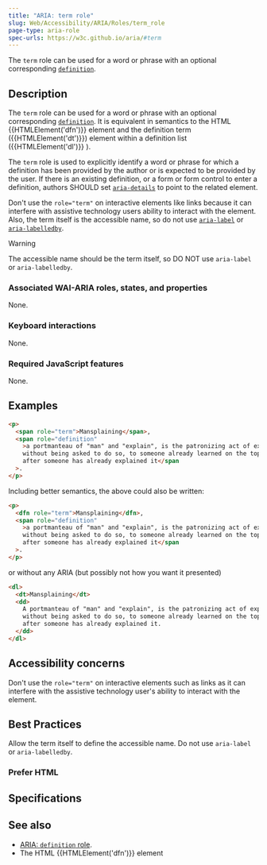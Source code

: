```yaml
---
title: "ARIA: term role"
slug: Web/Accessibility/ARIA/Roles/term_role
page-type: aria-role
spec-urls: https://w3c.github.io/aria/#term
---
```




The `term` role can be used for a word or phrase with an optional corresponding [`definition`](/Web/Accessibility/ARIA/Roles/definition_role).

## Description

The `term` role can be used for a word or phrase with an optional corresponding [`definition`](/Web/Accessibility/ARIA/Roles/definition_role). It is equivalent in semantics to the HTML {{HTMLElement('dfn')}} element and the definition term ({{HTMLElement('dt')}}) element within a definition list ({{HTMLElement('dl')}} ).

The `term` role is used to explicitly identify a word or phrase for which a definition has been provided by the author or is expected to be provided by the user. If there is an existing definition, or a form or form control to enter a definition, authors SHOULD set [`aria-details`](/Web/Accessibility/ARIA/Attributes/aria-details) to point to the related element.

Don't use the `role="term"` on interactive elements like links because it can interfere with assistive technology users ability to interact with the element. Also, the term itself is the accessible name, so do not use [`aria-label`](/Web/Accessibility/ARIA/Attributes/aria-label) or [`aria-labelledby`](/Web/Accessibility/ARIA/Attributes/aria-labelledby).

> [!WARNING]
> The accessible name should be the term itself, so DO NOT use `aria-label` or `aria-labelledby`.

### Associated WAI-ARIA roles, states, and properties

None.

### Keyboard interactions

None.

### Required JavaScript features

None.

## Examples

```html
<p>
  <span role="term">Mansplaining</span>,
  <span role="definition"
    >a portmanteau of "man" and "explain", is the patronizing act of explaining
    without being asked to do so, to someone already learned on the topic, often
    after someone has already explained it</span
  >.
</p>
```

Including better semantics, the above could also be written:

```html
<p>
  <dfn role="term">Mansplaining</dfn>,
  <span role="definition"
    >a portmanteau of "man" and "explain", is the patronizing act of explaining
    without being asked to do so, to someone already learned on the topic, often
    after someone has already explained it</span
  >.
</p>
```

or without any ARIA (but possibly not how you want it presented)

```html
<dl>
  <dt>Mansplaining</dt>
  <dd>
    A portmanteau of "man" and "explain", is the patronizing act of explaining
    without being asked to do so, to someone already learned on the topic, often
    after someone has already explained it.
  </dd>
</dl>
```

## Accessibility concerns

Don't use the `role="term"` on interactive elements such as links as it can interfere with the assistive technology user's ability to interact with the element.

## Best Practices

Allow the term itself to define the accessible name. Do not use `aria-label` or `aria-labelledby`.

### Prefer HTML

## Specifications



## See also

- [ARIA: `definition` role](/Web/Accessibility/ARIA/Roles/definition_role).
- The HTML {{HTMLElement('dfn')}} element

